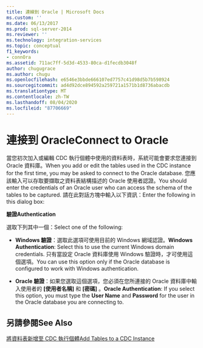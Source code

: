 ```yaml
---
title: 連線到 Oracle | Microsoft Docs
ms.custom: ''
ms.date: 06/13/2017
ms.prod: sql-server-2014
ms.reviewer: ''
ms.technology: integration-services
ms.topic: conceptual
f1_keywords:
- connOra
ms.assetid: 711ac7ff-5d3d-4533-80ca-d1fecdb3048f
author: chugugrace
ms.author: chugu
ms.openlocfilehash: e6546e3bbde666107ed7757c41d98d5b7b598924
ms.sourcegitcommit: ad4d92dce894592a259721a1571b1d8736abacdb
ms.translationtype: MT
ms.contentlocale: zh-TW
ms.lasthandoff: 08/04/2020
ms.locfileid: "87706669"
---
```

# <a name="connect-to-oracle"></a><span data-ttu-id="b17e5-102">連接到 Oracle</span><span class="sxs-lookup"><span data-stu-id="b17e5-102">Connect to Oracle</span></span>
  <span data-ttu-id="b17e5-103">當您初次加入或編輯 CDC 執行個體中使用的資料表時，系統可能會要求您連接到 Oracle 資料庫。</span><span class="sxs-lookup"><span data-stu-id="b17e5-103">When you add or edit the tables used in the CDC instance for the first time, you may be asked to connect to the Oracle database.</span></span> <span data-ttu-id="b17e5-104">您應該輸入可以存取要擷取之資料表結構描述的 Oracle 使用者認證。</span><span class="sxs-lookup"><span data-stu-id="b17e5-104">You should enter the credentials of an Oracle user who can access the schema of the tables to be captured.</span></span> <span data-ttu-id="b17e5-105">請在此對話方塊中輸入以下資訊：</span><span class="sxs-lookup"><span data-stu-id="b17e5-105">Enter the following in this dialog box:</span></span>  
  
 <span data-ttu-id="b17e5-106">**驗證**</span><span class="sxs-lookup"><span data-stu-id="b17e5-106">**Authentication**</span></span>  
  
 <span data-ttu-id="b17e5-107">選取下列其中一個：</span><span class="sxs-lookup"><span data-stu-id="b17e5-107">Select one of the following:</span></span>  
  
-   <span data-ttu-id="b17e5-108">**Windows 驗證**：選取此選項可使用目前的 Windows 網域認證。</span><span class="sxs-lookup"><span data-stu-id="b17e5-108">**Windows Authentication**: Select this to use the current Windows domain credentials.</span></span> <span data-ttu-id="b17e5-109">只有當設定 Oracle 資料庫使用 Windows 驗證時，才可使用這個選項。</span><span class="sxs-lookup"><span data-stu-id="b17e5-109">You can use this option only if the Oracle database is configured to work with Windows authentication.</span></span>  
  
-   <span data-ttu-id="b17e5-110">**Oracle 驗證**：如果您選取這個選項，您必須在您所連接的 Oracle 資料庫中輸入使用者的 **[使用者名稱]** 和 **[密碼]** 。</span><span class="sxs-lookup"><span data-stu-id="b17e5-110">**Oracle Authentication**: If you select this option, you must type the **User Name** and **Password** for the user in the Oracle database you are connecting to.</span></span>  
  
## <a name="see-also"></a><span data-ttu-id="b17e5-111">另請參閱</span><span class="sxs-lookup"><span data-stu-id="b17e5-111">See Also</span></span>  
 [<span data-ttu-id="b17e5-112">將資料表新增至 CDC 執行個體</span><span class="sxs-lookup"><span data-stu-id="b17e5-112">Add Tables to a CDC Instance</span></span>](add-tables-to-a-cdc-instance.md)  
  
  
